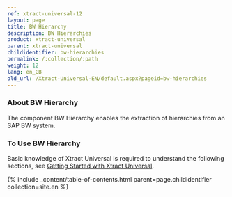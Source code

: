 ```yaml
---
ref: xtract-universal-12
layout: page
title: BW Hierarchy
description: BW Hierarchies
product: xtract-universal
parent: xtract-universal
childidentifier: bw-hierarchies
permalink: /:collection/:path
weight: 12
lang: en_GB
old_url: /Xtract-Universal-EN/default.aspx?pageid=bw-hierarchies
---
```

### About BW Hierarchy
The component BW Hierarchy enables the extraction of hierarchies from an SAP BW system.

### To Use BW Hierarchy
Basic knowledge of Xtract Universal is required to understand the following sections, see [Getting Started with Xtract Universal](./getting-started).



{% include _content/table-of-contents.html parent=page.childidentifier collection=site.en %}
<!--stackedit_data:
eyJoaXN0b3J5IjpbLTE4MzcwMDk2MjBdfQ==
-->
